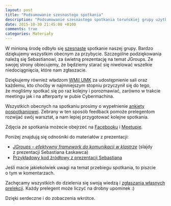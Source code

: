 ```yaml
---
layout: post
title: "Podsumowanie szesnastego spotkania"
description: "Podsumowanie szesnastego spotkania toruńskiej grupy użytkowników języka Java."
date: 2015-10-30 21:45:00 +0100
comments: true
categories: Materiały
---
```

W&nbsp;minioną środę odbyło się <a href="{{root_url}}/news/2015/10/17/spotkanie-16/">szesnaste</a> spotkanie naszej grupy. Bardzo dziękujemy wszystkim obecnym za przybycie. Szczególne podziękowania należą się Sebastianowi, za świetną prezentację na temat JGroups. Ze swojej strony obiecujemy, że będziemy starać się niwelować wszelkie niedociągnięcia, które nam zgłaszacie.

Dziękujemy również władzom <a href="https://www.mat.umk.pl" target="_blank">WMiI UMK</a> za&nbsp;udostępnienie sali oraz każdemu, kto choćby w&nbsp;najmniejszym stopniu przyczynił się do tego, że&nbsp;mogliśmy spotkać się po raz kolejny i&nbsp;porozmawiać, zarówno w&nbsp;trakcie meetingu jak i&nbsp;na afterparty w&nbsp;pubie Cybermachina.

Wszystkich obecnych na&nbsp;spotkaniu prosimy o&nbsp;wypełnienie <a href="https://docs.google.com/forms/d/1awZzf8KSYE-NQ25610HdfF9Qo6WHVMi3hdNAAIt2P_s/viewform" target="_blank">ankiety pospotkaniowej</a>. Zebrany w&nbsp;ten sposób feedback pomoże prelegentom rozwijać swój warsztat, a&nbsp;nam lepiej przygotować kolejne spotkania. <!--more-->

Zdjęcia ze spotkania możecie obejrzeć na&nbsp;<a href="https://www.facebook.com/media/set/?set=a.1698902856999867.1073741847.1472639746292847" target="_blank">Facebooku</a> i&nbsp;<a href="http://www.meetup.com/Torun-JUG/photos/26515110/" target="_blank">Meetupie</a>.

Poniżej znajdują się odnośniki do materiałów z&nbsp;prezentacji:
<ul>
  <li>
    <a href="http://redhat.slides.com/slaskawi/jgroups?token=5ZJs7jhV" target="_blank">
      <em>JGroups – efektywny framework do komunikacji w klastrze</em></a> (slajdy z&nbsp;prezentacji Sebastiana Łaskawca)
  </li>
  <li>
    <a href="https://github.com/slaskawi/jgroups-presentation" target="_blank">
      Przykładowy kod źródłowy z prezentacji Sebastiana</a>
  </li>
</ul>

Jeśli macie jakiekolwiek uwagi na&nbsp;temat przebiegu spotkania, to&nbsp;piszcie o&nbsp;tym w&nbsp;komentarzach.

Zachęcamy wszystkich do dzielenia się swoją wiedzą i&nbsp;<a href="{{root_url}}/speakers/">zgłaszania własnych prelekcji</a>. Każdy prelegent może liczyć na drobny upominek :)

Dzięki serdeczne i&nbsp;do zobaczenia wkrótce.